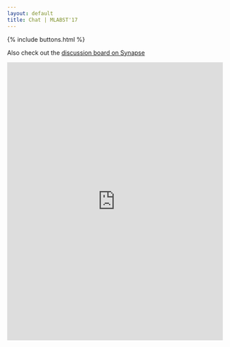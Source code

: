 ```yaml
---
layout: default
title: Chat | MLABST'17
---
```


{% include buttons.html %}

Also check out the [discussion board on Synapse](https://www.synapse.org/#!Synapse:syn10153359/discussion/default)

<iframe src="https://kiwiirc.com/client/cs.uef.fi:34762/?nick=namehere?#default" style="border:0; width:100%; height:650px;"></iframe>
